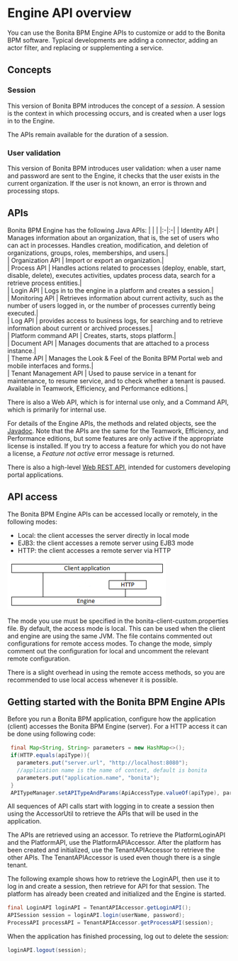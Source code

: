 # Engine API overview

You can use the Bonita BPM Engine APIs to customize or add to the Bonita BPM software. Typical developments are adding a connector, adding an actor filter, and replacing or supplementing a service.

## Concepts

### Session

This version of Bonita BPM introduces the concept of a _session_. A session is the context in which processing occurs, and is created when a user logs in to the Engine. 

The APIs remain available for the duration of a session. 

### User validation

This version of Bonita BPM introduces user validation: when a user name and password are sent to the Engine, it checks that the user exists in the current organization. If the user is not known, an error is thrown and processing stops.

## APIs

Bonita BPM Engine has the following Java APIs:
| | |
|:-|:-|
| Identity API | Manages information about an organization, that is, the set of users who can act in processes. Handles creation, modification, and deletion of organizations, groups, roles, memberships, and users.|  
| Organization API | Import or export an organization.|  
| Process API | Handles actions related to processes (deploy, enable, start, disable, delete), executes activities, updates process data, search for a retrieve process entities.|  
| Login API | Logs in to the engine in a platform and creates a session.|  
| Monitoring API | Retrieves information about current activity, such as the number of users logged in, or the number of processes currently being executed.|  
| Log API | provides access to business logs, for searching and to retrieve information about current or archived processes.|  
| Platform command API | Creates, starts, stops platform.|  
| Document API | Manages documents that are attached to a process instance.|  
| Theme API | Manages the Look & Feel of the Bonita BPM Portal web and mobile interfaces and forms.|  
| Tenant Management API | Used to pause service in a tenant for maintenance, to resume service, and to check whether a tenant is paused. Available in Teamwork, Efficiency, and Performance editions.|  

There is also a Web API, which is for internal use only, and a Command API,
which is primarily for internal use.

For details of the Engine APIs, the methods and related objects, see the 
[Javadoc](http://documentation.bonitasoft.com/javadoc/api/${varVersion}/index.html). 
Note that the APIs are the same for the Teamwork, Efficiency, and Performance editions, but some features are only active if the appropriate license is installed. 
If you try to access a feature for which you do not have a license, a _Feature not active_ error message is returned.

There is also a high-level [Web REST API](rest-api-overview.md), intended for customers developing portal applications.

## API access

The Bonita BPM Engine APIs can be accessed locally or remotely, in the following modes:

* Local: the client accesses the server directly in local mode
* EJB3: the client accesses a remote server using EJB3 mode
* HTTP: the client accesses a remote server via HTTP

![Diagram of API access options](images/images-6_0/dev_overview_api_access.png)

The mode you use must be specified in the bonita-client-custom.properties file. By default, the access mode is local. This can be used when the client and engine are using the same JVM. The file contains commented out configurations for remote access modes. To change the mode, simply comment out the configuration for local and uncomment the relevant remote configuration.

There is a slight overhead in using the remote access methods, so you are recommended to use local access whenever it is possible.

## Getting started with the Bonita BPM Engine APIs

Before you run a Bonita BPM application, configure how the application (client) accesses the Bonita BPM Engine (server). For a HTTP access it can be done using following code:

```java
 final Map<String, String> parameters = new HashMap<>();
 if(HTTP.equals(apiType)){
   parameters.put("server.url", "http://localhost:8080");
   //application name is the name of context, default is bonita
   parameters.put("application.name", "bonita");
 }
 APITypeManager.setAPITypeAndParams(ApiAccessType.valueOf(apiType), parameters);
```

All sequences of API calls start with logging in to create a session then using the AccessorUtil to retrieve the APIs that will be used in the application.

The APIs are retrieved using an accessor. To retrieve the PlatformLoginAPI and the PlatformAPI, use the PlatformAPIAccessor. 
After the platform has been created and initialized, use the TenantAPIAccessor to retrieve the other APIs. The TenantAPIAccessor is used even though there is a single tenant.

The following example shows how to retrieve the LoginAPI, then use it to log in and create a session, then retrieve for API for that session. 
The platform has already been created and initialized and the Engine is started.
```java
final LoginAPI loginAPI = TenantAPIAccessor.getLoginAPI();
APISession session = loginAPI.login(userName, password);
ProcessAPI processAPI = TenantAPIAccessor.getProcessAPI(session);
```

When the application has finished processing, log out to delete the session:
```java
loginAPI.logout(session);
```
